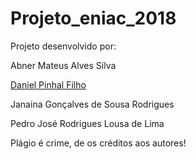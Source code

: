 # Projeto_eniac_2018
Projeto desenvolvido por:

Abner Mateus Alves Silva

[Daniel Pinhal Filho](https://www.twitter.com/daniel_dormin)

Janaina Gonçalves de Sousa Rodrigues

Pedro José Rodrigues Lousa de Lima

Plágio é crime, de os créditos aos autores!
